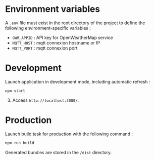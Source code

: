 # Environment variables

A `.env` file must exist in the root directory of the project to define the following environment-specific variables :
- `OWM_APPID` : API key for OpenWeatherMap service
- `MQTT_HOST` : mqtt connexion hostname or IP
- `MQTT_PORT` : mqtt connexion port

# Development

Launch application in development mode, including automatic refresh :

```sh
npm start
```

3. Access `http://localhost:3000/`.

# Production

Launch build task for production with the following command :

```sh
npm run build
```
Generated bundles are stored in the `/dist` directory.
